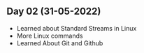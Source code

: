 ## Day 02 (31-05-2022)
- Learned about Standard Streams in Linux
- More Linux commands
- Learned About Git and Github
